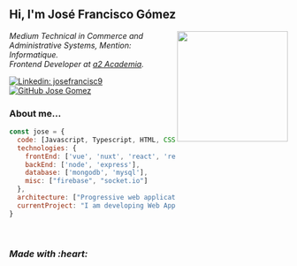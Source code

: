 <h2> Hi, I'm José Francisco Gómez </h2>
<img align="right" src="https://user-images.githubusercontent.com/64250947/88358058-87015f00-cd3b-11ea-8298-e5c2c657e0d8.png" width="200"/>
<p><em>
  Medium Technical in Commerce and Administrative Systems, Mention: Informatique.
  <br>
  Frontend Developer at <a href="https://www.academiaa2.com/">a2 Academia</a>.
</em></p>

[![Linkedin: josefrancisc9](https://img.shields.io/badge/-josefrancisc9-blue?style=flat-square&logo=Linkedin&logoColor=white&link=https://www.linkedin.com/in/josefrancisc9/)](https://www.linkedin.com/in/josefrancisc9/)
[![GitHub Jose Gomez](https://img.shields.io/github/followers/josefrancisc9?label=follow&style=social)](https://github.com/josefrancisc9)

### About me...

```javascript
const jose = {
  code: [Javascript, Typescript, HTML, CSS],
  technologies: {
    frontEnd: ['vue', 'nuxt', 'react', 'redux'],
    backEnd: ['node', 'express'],
    database: ['mongodb', 'mysql'],
    misc: ["firebase", "socket.io"]
  },
  architecture: ["Progressive web applications", "Single page applications"],
  currentProject: "I am developing Web App front a2 Softway",
}
```

<br>
<h3><em>
  Made with :heart:
</em></h3>

